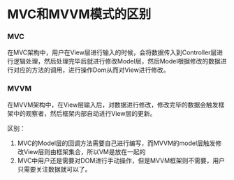 # MVC和MVVM模式的区别

### MVC

在MVC架构中，用户在View层进行输入的时候，会将数据传入到Controller层进行逻辑处理，然后处理完毕后就进行修改Model层，然后Model根据修改的数据进行对应的方法的调用，进行操作Dom从而对View进行修改。

### MVVM

在MVVM架构中，在View层输入后，对数据进行修改，修改完毕的数据会触发框架中的观察者，然后框架内部自动进行View层的更新。

区别：

1. MVC的Model层的回调方法需要自己进行编写，而MVVM的model层触发修改View层则由框架集合，所以VM是放在一起的
2. MVC中用户还是需要对DOM进行手动操作，但是MVVM框架则不需要，用户只需要关注数据就可以了。

